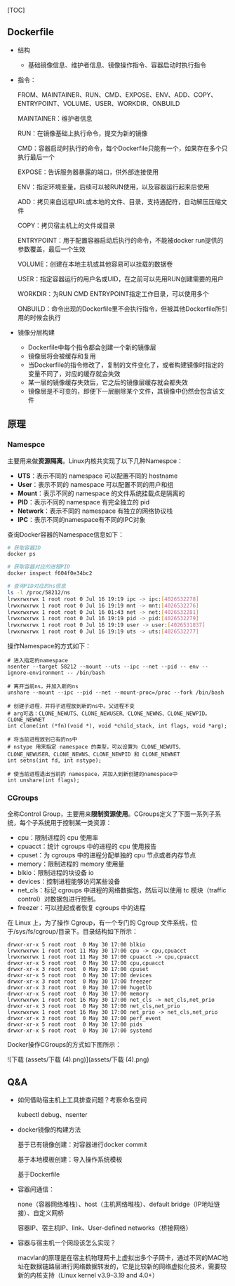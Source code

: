 [TOC]

## Dockerfile

- 结构
  - 基础镜像信息、维护者信息、镜像操作指令、容器启动时执行指令

- 指令：

  FROM、MAINTAINER、RUN、CMD、EXPOSE、ENV、ADD、COPY、ENTRYPOINT、VOLUME、USER、WORKDIR、ONBUILD

  MAINTAINER：维护者信息

  RUN：在镜像基础上执行命令，提交为新的镜像

  CMD：容器启动时执行的命令，每个Dockerfile只能有一个，如果存在多个只执行最后一个

  EXPOSE：告诉服务器暴露的端口，供外部连接使用

  ENV：指定环境变量，后续可以被RUN使用，以及容器运行起来后使用

  ADD：拷贝来自远程URL或本地的文件、目录，支持通配符，自动解压压缩文件

  COPY：拷贝宿主机上的文件或目录

  ENTRYPOINT：用于配置容器启动后执行的命令，不能被docker run提供的参数覆盖，最后一个生效

  VOLUME：创建在本地主机或其他容易可以挂载的数据卷

  USER：指定容器运行的用户名或UID，在之前可以先用RUN创建需要的用户

  WORKDIR：为RUN CMD ENTRYPOINT指定工作目录，可以使用多个

  ONBUILD：命令出现的Dockerfile里不会执行指令，但被其他Dockerfile所引用的时候会执行

  

- 镜像分层构建

  - Dockerfile中每个指令都会创建一个新的镜像层
  - 镜像层将会被缓存和复用
  - 当Dockerfile的指令修改了，复制的文件变化了，或者构建镜像时指定的变量不同了，对应的缓存就会失效
  - 某一层的镜像缓存失效后，它之后的镜像层缓存就会都失效
  - 镜像层是不可变的，即便下一层删除某个文件，其镜像中仍然会包含该文件
  
  

## 原理

### Namespce

主要用来做**资源隔离**。Linux内核共实现了以下几种Namespce：

- **UTS**：表示不同的 namespace 可以配置不同的 hostname
- **User**：表示不同的 namespace 可以配置不同的用户和组
- **Mount**：表示不同的 namespace 的文件系统挂载点是隔离的
- **PID**：表示不同的 namespace 有完全独立的 pid
- **Network**：表示不同的 namespace 有独立的网络协议栈
- **IPC**：表示不同的namespace有不同的IPC对象

查询Docker容器的Namespace信息如下：

```bash
# 获取容器ID
docker ps

# 获取容器对应的进程PID
docker inspect f604f0e34bc2

# 查询PID对应的ns信息
ls -l /proc/58212/ns 
lrwxrwxrwx 1 root root 0 Jul 16 19:19 ipc -> ipc:[4026532278]
lrwxrwxrwx 1 root root 0 Jul 16 19:19 mnt -> mnt:[4026532276]
lrwxrwxrwx 1 root root 0 Jul 16 01:43 net -> net:[4026532281]
lrwxrwxrwx 1 root root 0 Jul 16 19:19 pid -> pid:[4026532279]
lrwxrwxrwx 1 root root 0 Jul 16 19:19 user -> user:[4026531837]
lrwxrwxrwx 1 root root 0 Jul 16 19:19 uts -> uts:[4026532277]
```

操作Namespace的方式如下：

```
# 进入指定的namespace
nsenter --target 58212 --mount --uts --ipc --net --pid -- env --ignore-environment -- /bin/bash

# 离开当前ns，并加入新的ns
unshare --mount --ipc --pid --net --mount-proc=/proc --fork /bin/bash

# 创建子进程，并将子进程放到新的ns中。父进程不变
# arg可选：CLONE_NEWUTS、CLONE_NEWUSER、CLONE_NEWNS、CLONE_NEWPID。CLONE_NEWNET
int clone(int (*fn)(void *), void *child_stack, int flags, void *arg);

# 将当前进程放到已有的ns中
# nstype 用来指定 namespace 的类型，可以设置为 CLONE_NEWUTS、CLONE_NEWUSER、CLONE_NEWNS、CLONE_NEWPID 和 CLONE_NEWNET
int setns(int fd, int nstype);

# 使当前进程退出当前的 namespace，并加入到新创建的namespace中
int unshare(int flags);
```

### CGroups

全称Control Group，主要用来**限制资源使用**。CGroups定义了下面一系列子系统，每个子系统用于控制某一类资源：

- cpu：限制进程的 cpu 使用率
- cpuacct：统计 cgroups 中的进程的 cpu 使用报告
- cpuset：为 cgroups 中的进程分配单独的 cpu 节点或者内存节点
- memory：限制进程的 memory 使用量
- blkio：限制进程的块设备 io
- devices：控制进程能够访问某些设备
- net_cls：标记 cgroups 中进程的网络数据包，然后可以使用 tc 模块（traffic control）对数据包进行控制。
- freezer：可以挂起或者恢复 cgroups 中的进程

在 Linux 上，为了操作 Cgroup，有一个专门的 Cgroup 文件系统，位于/sys/fs/cgroup/目录下。目录结构如下所示：

```
drwxr-xr-x 5 root root  0 May 30 17:00 blkio
lrwxrwxrwx 1 root root 11 May 30 17:00 cpu -> cpu,cpuacct
lrwxrwxrwx 1 root root 11 May 30 17:00 cpuacct -> cpu,cpuacct
drwxr-xr-x 5 root root  0 May 30 17:00 cpu,cpuacct
drwxr-xr-x 3 root root  0 May 30 17:00 cpuset
drwxr-xr-x 5 root root  0 May 30 17:00 devices
drwxr-xr-x 3 root root  0 May 30 17:00 freezer
drwxr-xr-x 3 root root  0 May 30 17:00 hugetlb
drwxr-xr-x 5 root root  0 May 30 17:00 memory
lrwxrwxrwx 1 root root 16 May 30 17:00 net_cls -> net_cls,net_prio
drwxr-xr-x 3 root root  0 May 30 17:00 net_cls,net_prio
lrwxrwxrwx 1 root root 16 May 30 17:00 net_prio -> net_cls,net_prio
drwxr-xr-x 3 root root  0 May 30 17:00 perf_event
drwxr-xr-x 5 root root  0 May 30 17:00 pids
drwxr-xr-x 5 root root  0 May 30 17:00 systemd
```

Docker操作CGroups的方式如下图所示：

![下载 (assets/下载 (4).png)](assets/下载 (4).png)

## Q&A

- 如何借助宿主机上工具排查问题？考察命名空间

  kubectl debug、nsenter

- docker镜像的构建方法

  基于已有镜像创建：对容器进行docker commit

  基于本地模板创建：导入操作系统模板

  基于Dockerfile

- 容器间通信：

  none（容器网络堆栈）、host（主机网络堆栈）、default bridge（IP地址链接）、自定义网桥

  容器IP、宿主机IP、link、User-defined networks（桥接网络）

- 容器与宿主机一个网段该怎么实现？

  macvlan的原理是在宿主机物理网卡上虚拟出多个子网卡，通过不同的MAC地址在数据链路层进行网络数据转发的，它是比较新的网络虚拟化技术，需要较新的内核支持（Linux kernel v3.9–3.19 and 4.0+）